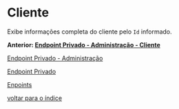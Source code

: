 # Cliente

Exibe informações completa do cliente pelo `Id` informado.

**Anterior: [Endpoint Privado - Administração - Cliente](../../../docs/endpoints/README.md#cliente)**

[Endpoint Privado - Administração](../../../docs/endpoints/README.md#endpoint-privado---administração)

[Endpoint Privado](../../../docs/endpoints/README.md#endpoint-privado)

[Enpoints](../../../docs/endpoints/README.md)

[voltar para o índice](../../../README.md#lista-de-conteúdo)
